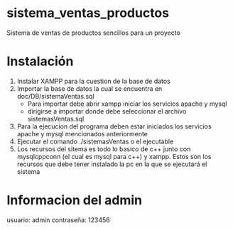 # sistema_ventas_productos
Sistema de ventas de productos sencillos para un proyecto 

# Instalación
1) Instalar XAMPP para la cuestion de la base de datos
2) Importar la base de datos la cual se encuentra en doc/DB/sistemaVentas.sql 
     - Para importar debe abrir xampp iniciar los servicios apache y mysql
     - dirigirse a importar donde debe seleccionar el archivo sistemasVentas.sql
3) Para la ejecucion del programa deben estar iniciados los servicios apache y mysql mencionados anteriormente
4) Ejecutar el comando ./sistemasVentas  o el ejecutable
5) Los recursos del sitema es todo lo basico de c++ junto con mysqlcppconn (el cual es mysql para c++) y xampp. Estos son los recursos que debe tener instalado la pc en la que se ejecutará el sistema

# Informacion del admin
usuario: admin
contraseña: 123456